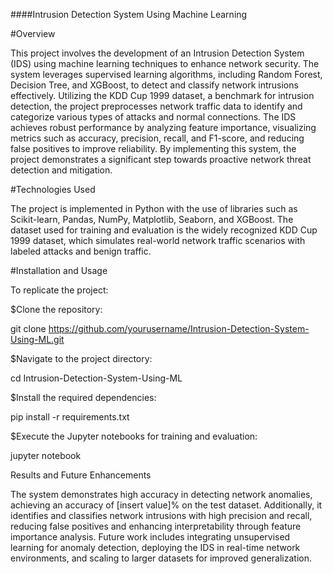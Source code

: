 ####Intrusion Detection System Using Machine Learning

#Overview

This project involves the development of an Intrusion Detection System (IDS) using machine learning
techniques to enhance network security. The system leverages supervised learning algorithms, including
Random Forest, Decision Tree, and XGBoost, to detect and classify network intrusions effectively. 
Utilizing the KDD Cup 1999 dataset, a benchmark for intrusion detection, the project preprocesses 
network traffic data to identify and categorize various types of attacks and normal connections. 
The IDS achieves robust performance by analyzing feature importance, visualizing metrics such as
accuracy, precision, recall, and F1-score, and reducing false positives to improve reliability. 
By implementing this system, the project demonstrates a significant step towards proactive network
threat detection and mitigation.

#Technologies Used

The project is implemented in Python with the use of libraries such as
Scikit-learn, Pandas, NumPy, Matplotlib, Seaborn, and XGBoost.
The dataset used for training and evaluation is the widely recognized
KDD Cup 1999 dataset, which simulates real-world network traffic scenarios
with labeled attacks and benign traffic.

#Installation and Usage

To replicate the project:

$Clone the repository:

git clone https://github.com/yourusername/Intrusion-Detection-System-Using-ML.git

$Navigate to the project directory:

cd Intrusion-Detection-System-Using-ML

$Install the required dependencies:

pip install -r requirements.txt

$Execute the Jupyter notebooks for training and evaluation:

jupyter notebook

Results and Future Enhancements

The system demonstrates high accuracy in detecting network anomalies, achieving an accuracy of [insert value]% on the test dataset. Additionally, it identifies and classifies network intrusions with high precision and recall, reducing false positives and enhancing interpretability through feature importance analysis. Future work includes integrating unsupervised learning for anomaly detection, deploying the IDS in real-time network environments, and scaling to larger datasets for improved generalization.
